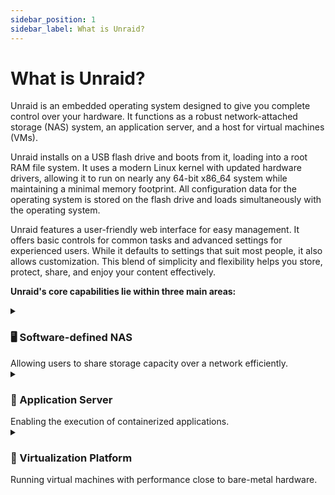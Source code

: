 ```yaml
---
sidebar_position: 1
sidebar_label: What is Unraid?
---
```

# What is Unraid?

Unraid is an embedded operating system designed to give you complete control over your hardware.  It functions as a robust network-attached storage (NAS) system, an application server, and a host for virtual machines (VMs).

Unraid installs on a USB flash drive and boots from it, loading into a root RAM file system.  It uses a modern Linux kernel with updated hardware drivers, allowing it to run on nearly any 64-bit x86_64 system while maintaining a minimal memory footprint.  All configuration data for the operating system is stored on the flash drive and loads simultaneously with the operating system.

Unraid features a user-friendly web interface for easy management.  It offers basic controls for common tasks and advanced settings for experienced users.  While it defaults to settings that suit most people, it also allows customization.  This blend of simplicity and flexibility helps you store, protect, share, and enjoy your content effectively.

**Unraid's core capabilities lie within three main areas:**

<details>
  <summary><h3>🖥️ Software-defined NAS</h3>Allowing users to share storage capacity over a network efficiently.</summary>

### Understanding Arrays and Parity

Unraid provides a simple and flexible solution for turning any 64-bit capable system into a Network Attached Storage (NAS) device. It can handle a variety of drives, whether they connect through IDE, SATA, or SAS, and supports different drive sizes. This means you can add new drives one at a time as your storage needs grow, without having to reorganize your existing data when you expand your setup.

The main job of an Unraid array is to organize and protect the data stored across several drives. It does this by using up to two special drives called parity drives. These parity drives are important because they help reconstruct your data if one of the other drives fails. In fact, with just one parity drive, you can protect all the other drives in your array, keeping your data safe. Plus, you can mix different sized drives and easily expand your storage over time, making Unraid a user-friendly option for anyone looking to manage their data effectively.

<details>
    <summary><h4>How Parity Works</h4></summary>

In Unraid, parity information is updated in real time.  To understand how this works, imagine the contents of a hard drive as a long stream of bits, where each bit is either a zero or a one.  By summing the nth bit values across all drives and determining whether that sum is even or odd, the corresponding nth parity bit can be set accordingly.  If a data drive ever fails, this parity information allows for an accurate determination of the exact bit values, facilitating a precise rebuild on the replacement drive.

For example:

<div style={{ maxWidth: '600px', margin: '1rem auto' }}>

![No Parity](/img/No_parity_500px.png)

</div>
  In the image above, three drives contain streams of bits that vary by device size.  These drives are unprotected, so if one fails, data will be lost.  To protect against failure, we need a fourth disk as a parity disk, which must be equal to or larger than the largest data disk.

To set the parity bits, we find the total for each column.  If the sum is even, the parity bit is 0; if odd, the parity bit is 1.

Here's the same image as before, but with parity calculated per frame:

<div style={{ maxWidth: '600px', margin: '1rem auto' }}>

![Parity](/img/Parity@500px.png)

</div>
    Let’s assume that drive 2 in our example has failed, and a new drive has been purchased to replace it:
  <div style={{ maxWidth: '600px', margin: '1rem auto' }}>

![Drive Failure](/img/Drive_failure@500px.png)

</div>
    To rebuild data on the new disk, we determine the missing bit rather than calculating the parity bit.  For column 1, the sum is 0, so the missing bit is 0.  For column 6, with a sum of 1, the missing bit is 1.

Rebuilding a disk using parity protects against data loss and offers fault tolerance, ensuring full access to the system even if a drive fails.

</details>

### Understanding User Shares

Unraid is different from most RAID systems because it saves data on individual drives instead of combining them into one. As a root user, you can create **user shares**, which are like top-level folders that gather files from multiple drives in the **array** or **cache pool**. This means you don’t have to worry about which specific drive holds your files; they are organized for you.

You can also customize these shares to include or leave out certain drives and decide how files are spread across your storage. Additionally, you can manage how users access the shares by setting up network options, like SMB and NFS, and applying security settings. To keep private data safe, you can create user accounts and set access limits for trusted individuals.

<div className="flex-container">

<figure className="flex-figure">
    <img src="/img/User_shares_-_distribution@500px.png" alt="User shares distribution example" />
    <figcaption>User shares - Distribution</figcaption>
  </figure>

<figure className="flex-figure">
    <img src="/img/User_shares_-_access@500px.png" alt="User shares distribution example larger" />
    <figcaption>User shares - Access</figcaption>
  </figure>

</div>

### Understanding Cache Drives

One of the standout features of Unraid is the cache drive, which helps speed up data transfer. When you use a cache drive alongside three or more drives, you can write data up to **three times faster**. When you save files to a user share with a cache drive, the data is first stored on the cache drive. This allows for quick writing, and later, a process called Mover transfers the data to the main storage array—often during the night—making room on the cache drive.

For added data safety, you can set up a cache pool with multiple drives. This setup not only increases storage space but also uses technologies like ZFS or BTRFS to provide extra protection for your data, similar to RAID 1. Overall, Unraid’s management of shares and cache drives creates a flexible, efficient, and secure storage solution.

<div style={{ maxWidth: '600px', margin: '1rem auto' }}>

![How data capture works with Cache Pool](/img/Cache-pool.gif)

</div>

</details>

<details>
  <summary><h3>🧩 Application Server</h3>Enabling the execution of containerized applications.</summary>

Unraid transforms your storage solution into a versatile application server through **Docker containerization**. This approach overcomes traditional NAS limitations while maintaining system stability and ease of use.

Traditional NAS solutions present three key challenges for application hosting:

1. **OS compatibility issues** - Being unable to run applications designed for different operating systems.
2. **Complex lifecycle management** - Difficult installation experiiences can leave residual artifacts after removal.
3. **Application conflicts** - Software components may interfere with each other or system operations.

Unraid's use of Docker addresses these challenges in three key ways:

1. **OS Independence** - Each container runs in its own Linux environment, eliminating compatibility issues with the host operating system.  
2. **Image-based Deployment** - Preconfigured application packages allow for one-click installation and complete uninstallation of applications. 
3. **Process Isolation** - Containerized applications operate in separate user spaces, preventing any conflicts between software.  

Docker containers allow you to run applications in isolated, lightweight environments without the overhead associated with virtual machines. Unraid simplifies the use of Docker by providing access to thousands of pre-configured apps through <u>Docker Hub</u> and <u>Community Applications</u>. This containerized approach enables Unraid users to run multiple applications simultaneously without compatibility issues. It also helps keep the system organized by using self-contained application packages and makes it easy to enhance server capabilities through Docker's ecosystem.

:::note

For advanced Docker settings, check out <u>Using Unraid to > Run Docker Containers</u>.

:::

</details>

<details>
  <summary><h3>🐧 Virtualization Platform</h3>Running virtual machines with performance close to bare-metal hardware.</summary>

    Unraid functions as a virtualization host, using a hypervisor to securely allocate resources to virtualized guests. This allows you to run various applications in isolated environments, going beyond just network-attached storage.

  :::tip

  To use hardware virtualization in Unraid, ensure your CPU, chipset, BIOS, and device drivers are compatible. A full list of requirements is available <u>here</u>. If your server doesn't meet these requirements, the VMs menu will be disabled in the Unraid WebGUI.

  :::

<details>
    <summary><h4>Benefits of Using Virtual Machines (VMs)</h4></summary>

    While Docker containers are popular for Linux-based applications, VMs enhance the flexibility and efficiency of your Unraid server setup and offer distinct advantages on your Unraid server:
  
  - **Isolation:** VMs run independently in separate environments, ensuring that the failure of one does not affect the others.

  - **Consolidation:** Consolidate multiple physical servers into a single Unraid machine, reducing hardware needs and simplifying maintenance.

  - **Resource Allocation:** Unraid allows you to assign specific CPU, memory, storage, and network resources to each VM, ensuring critical workloads receive necessary resources.

  - **Testing and Development:** VMs enable easy creation and testing of software across different environments without requiring multiple physical machines.

  - **Security:** The isolation of VMs enhances security, making it harder for malware to spread between them.

  - **Legacy Application Support:** VMs let you run legacy applications or operating systems that may not be compatible with modern hardware.

  - **Resource Isolation:** Each VM can have dedicated resources, preventing performance issues across VMs.

  - **Resource Overcommitment:** You can run more VMs than the physical resources would typically allow, understanding that not all will fully utilize their allocations at the same time. 

</details>

<details>
    <summary><h4>Assignable Device Support for Virtualization</h4></summary>

    Unraid's KVM-based virtualization uses modern tools for flexible hardware assignment while maintaining host stability. 
    
    Key components include:
    
    **Core Technologies**
    - **QEMU** and **libvirt:** Manage VM lifecycles.
    - **VFIO device passthrough:** Provides direct hardware access.
    - **VirtIO and VirtFS:** Optimize storage and network performance.
    - **OVMF:** Supports UEFI and Secure Boot.

    **Assigned Resources**
    
    - **Compute:** Dedicated CPU cores through CPU pinning.
    - **Memory:** Isolated RAM.
    - **Storage:** SSD-optimized virtual disks via VirtIO.
    - **Peripherals:** Full PCI/USB device passthrough, including GPU passthrough support.

    **Platform Flexibility**

    - Supports i440fx and Q35 machine types.
    - Compatible with Xen HVM and Xen PV workloads.
    - Enables Intel VT-x and AMD-V hardware virtualization.
<div style={{ maxWidth: '600px', margin: '1rem auto' }}>

![Assignable resources](/img/KVM@2x.png)

</div>
  
</details>

For VM setup steps, check out <u>Using Unraid to > Create virtual machines</u>

:::caution

GPU passthrough requires compatible hardware (see <u>VM setup</u>).

:::


</details>
